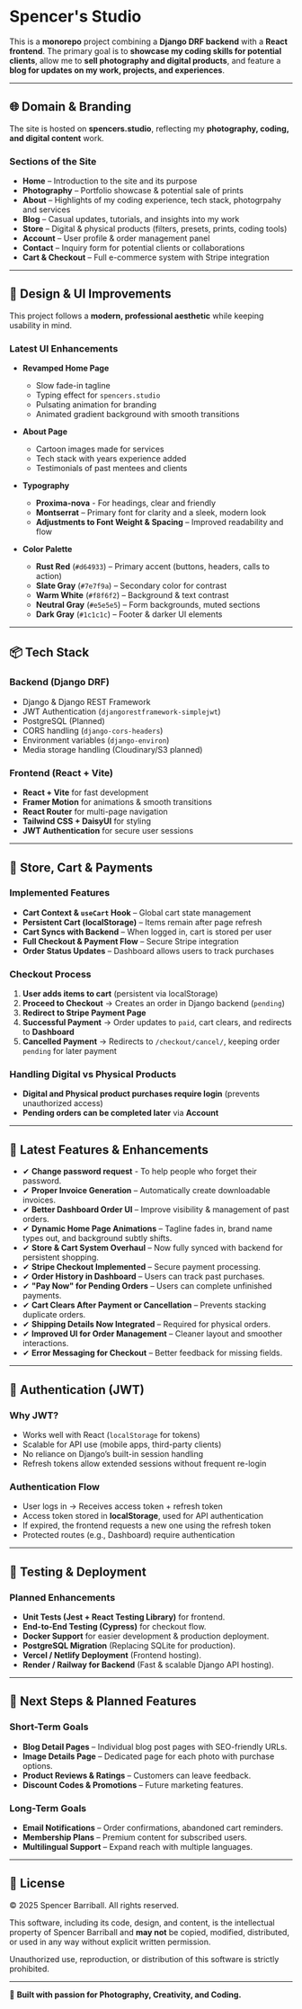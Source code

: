 # Spencer's Studio

This is a **monorepo** project combining a **Django DRF backend** with a **React frontend**. The primary goal is to **showcase my coding skills for potential clients**, allow me to **sell photography and digital products**, and feature a **blog for updates on my work, projects, and experiences**.

---

## 🌐 Domain & Branding

The site is hosted on **spencers.studio**, reflecting my **photography, coding, and digital content** work.

### **Sections of the Site**

- **Home** – Introduction to the site and its purpose  
- **Photography** – Portfolio showcase & potential sale of prints  
- **About** – Highlights of my coding experience, tech stack, photogrpahy and services  
- **Blog** – Casual updates, tutorials, and insights into my work  
- **Store** – Digital & physical products (filters, presets, prints, coding tools)  
- **Account** – User profile & order management panel  
- **Contact** – Inquiry form for potential clients or collaborations  
- **Cart & Checkout** – Full e-commerce system with Stripe integration  

---

## 🎨 Design & UI Improvements

This project follows a **modern, professional aesthetic** while keeping usability in mind.

### **Latest UI Enhancements**

- **Revamped Home Page**
  - Slow fade-in tagline  
  - Typing effect for `spencers.studio`  
  - Pulsating animation for branding  
  - Animated gradient background with smooth transitions  

- **About Page**
  - Cartoon images made for services
  - Tech stack with years experience added
  - Testimonials of past mentees and clients

- **Typography**
  - **Proxima-nova** - For headings, clear and friendly
  - **Montserrat** – Primary font for clarity and a sleek, modern look  
  - **Adjustments to Font Weight & Spacing** – Improved readability and flow  

- **Color Palette**
  - **Rust Red** (`#d64933`) – Primary accent (buttons, headers, calls to action)  
  - **Slate Gray** (`#7e7f9a`) – Secondary color for contrast  
  - **Warm White** (`#f8f6f2`) – Background & text contrast  
  - **Neutral Gray** (`#e5e5e5`) – Form backgrounds, muted sections  
  - **Dark Gray** (`#1c1c1c`) – Footer & darker UI elements  

---

## 📦 Tech Stack

### Backend (Django DRF)

- Django & Django REST Framework  
- JWT Authentication (`djangorestframework-simplejwt`)  
- PostgreSQL (Planned)  
- CORS handling (`django-cors-headers`)  
- Environment variables (`django-environ`)  
- Media storage handling (Cloudinary/S3 planned)  

### Frontend (React + Vite)

- **React + Vite** for fast development  
- **Framer Motion** for animations & smooth transitions  
- **React Router** for multi-page navigation  
- **Tailwind CSS + DaisyUI** for styling  
- **JWT Authentication** for secure user sessions  

---

## 🛒 Store, Cart & Payments

### **Implemented Features**

- **Cart Context & `useCart` Hook** – Global cart state management  
- **Persistent Cart (localStorage)** – Items remain after page refresh  
- **Cart Syncs with Backend** – When logged in, cart is stored per user  
- **Full Checkout & Payment Flow** – Secure Stripe integration  
- **Order Status Updates** – Dashboard allows users to track purchases  

### **Checkout Process**

1. **User adds items to cart** (persistent via localStorage)
2. **Proceed to Checkout** → Creates an order in Django backend (`pending`)
3. **Redirect to Stripe Payment Page**
4. **Successful Payment** → Order updates to `paid`, cart clears, and redirects to **Dashboard**
5. **Cancelled Payment** → Redirects to `/checkout/cancel/`, keeping order `pending` for later payment

### **Handling Digital vs Physical Products**

- **Digital and Physical product purchases require login** (prevents unauthorized access)  
- **Pending orders can be completed later** via **Account**  

---

## 🚀 Latest Features & Enhancements

- ✔ **Change password request** - To help people who forget their password.  
- ✔ **Proper Invoice Generation** – Automatically create downloadable invoices.  
- ✔ **Better Dashboard Order UI** – Improve visibility & management of past orders. 
- ✔ **Dynamic Home Page Animations** – Tagline fades in, brand name types out, and background subtly shifts.  
- ✔ **Store & Cart System Overhaul** – Now fully synced with backend for persistent shopping.  
- ✔ **Stripe Checkout Implemented** – Secure payment processing.  
- ✔ **Order History in Dashboard** – Users can track past purchases.  
- ✔ **"Pay Now" for Pending Orders** – Users can complete unfinished payments.  
- ✔ **Cart Clears After Payment or Cancellation** – Prevents stacking duplicate orders.  
- ✔ **Shipping Details Now Integrated** – Required for physical orders.  
- ✔ **Improved UI for Order Management** – Cleaner layout and smoother interactions.  
- ✔ **Error Messaging for Checkout** – Better feedback for missing fields.  

---

## 🔐 Authentication (JWT)

### Why JWT?

- Works well with React (`localStorage` for tokens)  
- Scalable for API use (mobile apps, third-party clients)  
- No reliance on Django’s built-in session handling  
- Refresh tokens allow extended sessions without frequent re-login  

### Authentication Flow

- User logs in → Receives access token + refresh token  
- Access token stored in **localStorage**, used for API authentication  
- If expired, the frontend requests a new one using the refresh token  
- Protected routes (e.g., Dashboard) require authentication  

---

## 🧪 Testing & Deployment

### **Planned Enhancements**

- **Unit Tests (Jest + React Testing Library)** for frontend.  
- **End-to-End Testing (Cypress)** for checkout flow.  
- **Docker Support** for easier development & production deployment.  
- **PostgreSQL Migration** (Replacing SQLite for production).  
- **Vercel / Netlify Deployment** (Frontend hosting).  
- **Render / Railway for Backend** (Fast & scalable Django API hosting).  

---

## 🚀 Next Steps & Planned Features

### **Short-Term Goals**

- **Blog Detail Pages** – Individual blog post pages with SEO-friendly URLs.  
- **Image Details Page** – Dedicated page for each photo with purchase options.
- **Product Reviews & Ratings** – Customers can leave feedback.  
- **Discount Codes & Promotions** – Future marketing features.  

### **Long-Term Goals**

- **Email Notifications** – Order confirmations, abandoned cart reminders.  
- **Membership Plans** – Premium content for subscribed users.  
- **Multilingual Support** – Expand reach with multiple languages.  

---

## 📜 License

© 2025 Spencer Barriball. All rights reserved.

This software, including its code, design, and content, is the intellectual property of Spencer Barriball and **may not** be copied, modified, distributed, or used in any way without explicit written permission.

Unauthorized use, reproduction, or distribution of this software is strictly prohibited.

---

🚀 **Built with passion for Photography, Creativity, and Coding.**
